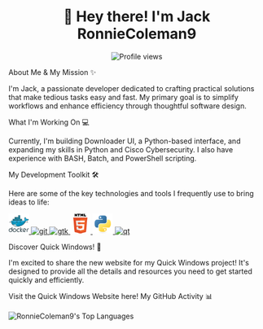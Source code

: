 <h1 align="center">👋 Hey there! I'm Jack RonnieColeman9</h1>

<p align="center">
<img src="https://komarev.com/ghpvc/?username=ronniecoleman9&label=Profile%20views&color=0e75b6&style=flat" alt="Profile views" />
</p>
About Me & My Mission ✨

I'm Jack, a passionate developer dedicated to crafting practical solutions that make tedious tasks easy and fast. My primary goal is to simplify workflows and enhance efficiency through thoughtful software design.

</p>
What I'm Working On 💻

Currently, I'm building Downloader UI, a Python-based interface, and expanding my skills in Python and Cisco Cybersecurity. I also have experience with BASH, Batch, and PowerShell scripting.

</p>
My Development Toolkit 🛠️

Here are some of the key technologies and tools I frequently use to bring ideas to life:

</p>

<p align="left">
<a href="https://www.docker.com/" target="_blank" rel="noreferrer"> <img src="https://raw.githubusercontent.com/devicons/devicon/master/icons/docker/docker-original-wordmark.svg" alt="docker" width="40" height="40"/> </a>
<a href="https://git-scm.com/" target="_blank" rel="noreferrer"> <img src="https://www.vectorlogo.zone/logos/git-scm/git-scm-icon.svg" alt="git" width="40" height="40"/> </a>
<a href="https://www.gtk.org/" target="_blank" rel="noreferrer"> <img src="https://upload.wikimedia.org/wikipedia/commons/7/71/GTK_logo.svg" alt="gtk" width="40" height="40"/> </a>
<a href="https://www.w3.org/html/" target="_blank" rel="noreferrer"> <img src="https://raw.githubusercontent.com/devicons/devicon/master/icons/html5/html5-original-wordmark.svg" alt="html5" width="40" height="40"/> </a>
<a href="https://www.python.org" target="_blank" rel="noreferrer"> <img src="https://raw.githubusercontent.com/devicons/devicon/master/icons/python/python-original.svg" alt="python" width="40" height="40"/> </a>
<a href="https://www.qt.io/" target="_blank" rel="noreferrer"> <img src="https://upload.wikimedia.org/wikipedia/commons/0/0b/Qt_logo_2016.svg" alt="qt" width="40" height="40"/> </a>
</p>
Discover Quick Windows! 🚀

I'm excited to share the new website for my Quick Windows project! It's designed to provide all the details and resources you need to get started quickly and efficiently.

Visit the Quick Windows Website here!
My GitHub Activity 📊

<p><img align="center" src="https://github-readme-stats.vercel.app/api/top-langs?username=ronniecoleman9&show_icons=true&locale=en&layout=compact" alt="RonnieColeman9's Top Languages" /></p>
